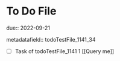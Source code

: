 # To Do File

due:: 2022-09-21

metadatafield:: todoTestFile_1141_34

- [ ] Task of todoTestFile_1141 1 [[Query me]]

